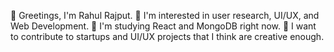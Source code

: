 👋 Greetings, I'm Rahul Rajput.
👀 I'm interested in user research, UI/UX, and Web Development.
🌱 I'm studying React and MongoDB right now.
💞 I want to contribute to startups and UI/UX projects that I think are creative enough.
